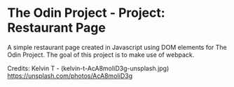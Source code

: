 # The Odin Project - Project: Restaurant Page

A simple restaurant page created in Javascript using DOM elements for The Odin Project. The goal of this project is to make use of webpack. 

Credits:
Kelvin T - (kelvin-t-AcA8moIiD3g-unsplash.jpg) https://unsplash.com/photos/AcA8moIiD3g